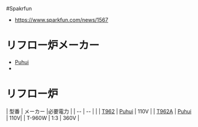 

#Spakrfun

* https://www.sparkfun.com/news/1567

# リフロー炉メーカー　

* [Puhui](http://www.tech168.cn/tech/en/index.asp)
* 

# リフロー炉

| 型番 | メーカー |必要電力 |
| -- | -- | |
| [T962](http://www.tech168.cn/tech/en/ProductView.asp?ID=8) | [Puhui](http://www.tech168.cn/tech/en/index.asp) | 110V |
| [T962A](http://www.tech168.cn/tech/en/ProductView.asp?ID=9) | [Puhui](http://www.tech168.cn/tech/en/index.asp) | 110V|
| T-960W | 1:3 | 360V |

